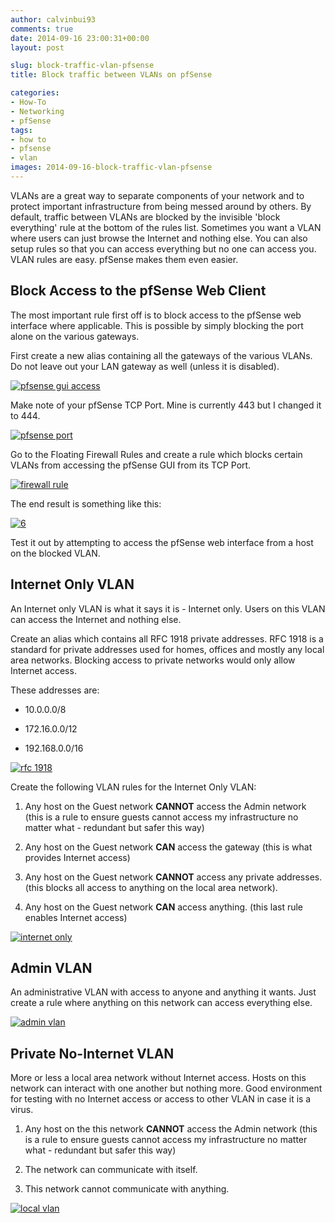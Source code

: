 ```yaml
---
author: calvinbui93
comments: true
date: 2014-09-16 23:00:31+00:00
layout: post

slug: block-traffic-vlan-pfsense
title: Block traffic between VLANs on pfSense

categories:
- How-To
- Networking
- pfSense
tags:
- how to
- pfsense
- vlan
images: 2014-09-16-block-traffic-vlan-pfsense
---
```


VLANs are a great way to separate components of your network and to protect important infrastructure from being messed around by others. By default, traffic between VLANs are blocked by the invisible 'block everything' rule at the bottom of the rules list. Sometimes you want a VLAN where users can just browse the Internet and nothing else. You can also setup rules so that you can access everything but no one can access you. VLAN rules are easy. pfSense makes them even easier.

<!-- more -->


## Block Access to the pfSense Web Client


The most important rule first off is to block access to the pfSense web interface where applicable. This is possible by simply blocking the port alone on the various gateways.

First create a new alias containing all the gateways of the various VLANs. Do not leave out your LAN gateway as well (unless it is disabled).

[![pfsense gui access](/images/{{page.images}}/34.png)](/images/{{page.images}}/34.png)

Make note of your pfSense TCP Port. Mine is currently 443 but I changed it to 444.

[![pfsense port](/images/{{page.images}}/52.png)](/images/{{page.images}}/52.png)

Go to the Floating Firewall Rules and create a rule which blocks certain VLANs from accessing the pfSense GUI from its TCP Port.

[![firewall rule](/images/{{page.images}}/7.png)](/images/{{page.images}}/7.png)

The end result is something like this:

[![6](/images/{{page.images}}/62.png)](/images/{{page.images}}/62.png)

Test it out by attempting to access the pfSense web interface from a host on the blocked VLAN.


## Internet Only VLAN


An Internet only VLAN is what it says it is - Internet only. Users on this VLAN can access the Internet and nothing else.

Create an alias which contains all RFC 1918 private addresses. RFC 1918 is a standard for private addresses used for homes, offices and mostly any local area networks. Blocking access to private networks would only allow Internet access.

These addresses are:



	
  * 10.0.0.0/8

	
  * 172.16.0.0/12

	
  * 192.168.0.0/16


[![rfc 1918](/images/{{page.images}}/8.png)](/images/{{page.images}}/8.png)

Create the following VLAN rules for the Internet Only VLAN:



	
  1. Any host on the Guest network **CANNOT** access the Admin network (this is a rule to ensure guests cannot access my infrastructure no matter what - redundant but safer this way)

	
  2. Any host on the Guest network **CAN** access the gateway (this is what provides Internet access)

	
  3. Any host on the Guest network **CANNOT** access any private addresses. (this blocks all access to anything on the local area network).

	
  4. Any host on the Guest network **CAN** access anything. (this last rule enables Internet access)


[![internet only](/images/{{page.images}}/9.png)](/images/{{page.images}}/9.png)


## Admin VLAN


An administrative VLAN with access to anyone and anything it wants. Just create a rule where anything on this network can access everything else.

[![admin vlan](/images/{{page.images}}/101.png)](/images/{{page.images}}/101.png)


## Private No-Internet VLAN


More or less a local area network without Internet access. Hosts on this network can interact with one another but nothing more. Good environment for testing with no Internet access or access to other VLAN in case it is a virus.



	
  1. Any host on the this network **CANNOT** access the Admin network (this is a rule to ensure guests cannot access my infrastructure no matter what - redundant but safer this way)

	
  2. The network can communicate with itself.

	
  3. This network cannot communicate with anything.


[![local vlan](/images/{{page.images}}/111.png)](/images/{{page.images}}/111.png)
